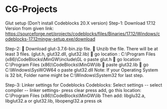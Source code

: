 # CG-Projects

Glut setup (Don’t install Codeblocks 20.X version)
Step-1: Download 17.12 Version from given link:
https://sourceforge.net/projects/codeblocks/files/Binaries/17.12/Windows/codeblocks-17.12mingw-setup.exe/download

Step-2: 
	Download glut-3.7.6-bin.zip file. 
	Unzib the file. There will be at least 3 files. (glut.h, glut32.dll, glut32.lib)
	go location : C:\Program Files (x86)\CodeBlocks\MinGW\include\GL
o	paste glut.h 
	go location: C:\Program Files (x86)\CodeBlocks\MinGW\lib 
	 	paste glut32.lib
	go C:\Windows\SysWOW64 
o	paste glut32.dll
Note: If your Operating System is 32 bit, Folder name might be C:\Windows\System32 for last step.

Step-3:
Linker settings for Codeblocks
Codeblocks: Select settings -- select compiler -- linker settings-  press clear
press add, go this location: C:\Program Files (x86)\CodeBlocks\MinGW\lib
Then add: libglu32.a, libglut32.a or glut32.lib, libopengl32.a
press ok
